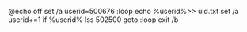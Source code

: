 @echo off
set /a userid=500676
:loop
echo %userid%>> uid.txt
set /a userid+=1
if %userid% lss 502500 goto :loop
exit /b
